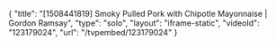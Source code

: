 {
    "title": "[1508441819] Smoky Pulled Pork with Chipotle Mayonnaise | Gordon Ramsay",
    "type": "solo",
    "layout": "iframe-static",
    "videoId": "123179024",
    "url": "\/tvpembed\/123179024"
}
